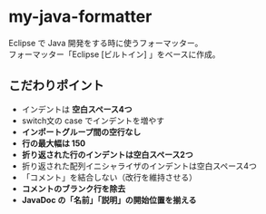 # my-java-formatter
Eclipse で Java 開発をする時に使うフォーマッター。  
フォーマッター「Eclipse [ビルトイン] 」をベースに作成。

## こだわりポイント
- インデントは **空白スペース4つ**
- switch文の case でインデントを増やす
- **インポートグループ間の空行なし**
- **行の最大幅は 150**
- **折り返された行のインデントは空白スペース2つ**
- 折り返された配列イニシャライザのインデントは空白スペース4つ
- 「コメント」を結合しない（改行を維持させる）
- **コメントのブランク行を除去**
- **JavaDoc の「名前」「説明」の開始位置を揃える**
